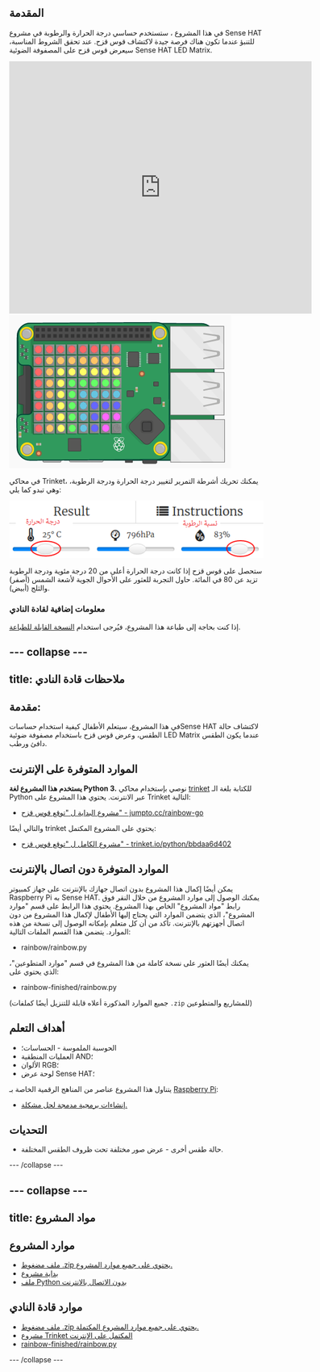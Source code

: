 ## المقدمة

في هذا المشروع ، ستستخدم حساسي درجة الحرارة والرطوبة في مشروع Sense HAT للتنبؤ عندما تكون هناك فرصة جيدة لاكتشاف قوس قزح. عند تحقق الشروط المناسبة، سيعرض قوس قزح على المصفوفة الضوئية Sense HAT LED Matrix.

<div class="trinket">
  <iframe src="https://trinket.io/embed/python/eaea4cb76c?outputOnly=true&start=result" width="600" height="500" frameborder="0" marginwidth="0" marginheight="0" allowfullscreen mark="crwd-mark">
</iframe> <img src="images/rainbow-final.png" />
</div>

في محاكي Trinket، يمكنك تحريك أشرطة التمرير لتغيير درجة الحرارة ودرجة الرطوبة، وهي تبدو كما يلي:

![لقطة شاشة](images/rainbow-sliders.png)

ستحصل على قوس قزح إذا كانت درجة الحرارة أعلى من 20 درجة مئوية ودرجة الرطوبة تزيد عن 80 في المائة. حاول التجربة للعثور على الأحوال الجوية لأشعة الشمس (أصفر) والثلج (أبيض).

### معلومات إضافية لقادة النادي

إذا كنت بحاجة إلى طباعة هذا المشروع، فيُرجى استخدام [النسخة القابلة للطباعة](https://projects.raspberrypi.org/ar-SA/projects/rainbow-predictor/print).

--- collapse ---
---
title: ملاحظات قادة النادي
---

## مقدمة:

في هذا المشروع، سيتعلم الأطفال كيفية استخدام حساساتSense HAT لاكتشاف حالة الطقس، وعرض قوس قزح باستخدام مصفوفة ضوئية LED Matrix عندما يكون الطقس دافئ ورطب.

## الموارد المتوفرة على الإنترنت

**يستخدم هذا المشروع لغة Python 3.** نوصي بإستخدام محاكي [trinket](https://trinket.io/) للكتابة بلغة الـ Python عبر الانترنت. يحتوي هذا المشروع على Trinket التالية:

* [مشروع البداية ل "توقع قوس قزح" - jumpto.cc/rainbow-go](http://jumpto.cc/rainbow-go)

والتالي أيضًا trinket يحتوي على المشروع المكتمل:

* [مشروع الكامل ل "توقع قوس قزح" - trinket.io/python/bbdaa6d402](https://trinket.io/python/bbdaa6d402)

## الموارد المتوفرة دون اتصال بالإنترنت

يمكن أيضًا إكمال هذا المشروع بدون اتصال جهازك بالإنترنت [ ](https://www.codeclubprojects.org/en-GB/resources/physical-sense-hat/) على جهاز كمبيوتر Raspberry Pi به Sense HAT. يمكنك الوصول إلى موارد المشروع من خلال النقر فوق رابط "مواد المشروع" الخاص بهذا المشروع. يحتوي هذا الرابط على قسم "موارد المشروع"، الذي يتضمن الموارد التي يحتاج إليها الأطفال لإكمال هذا المشروع من دون اتصال أجهزتهم بالإنترنت. تأكد من أن كل متعلم بإمكانه الوصول إلى نسخة من هذه الموارد. يتضمن هذا القسم الملفات التالية:

* rainbow/rainbow.py

يمكنك أيضًا العثور على نسخة كاملة من هذا المشروع في قسم "موارد المتطوعين"، الذي يحتوي على:

* rainbow-finished/rainbow.py

(جميع الموارد المذكورة أعلاه قابلة للتنزيل أيضًا كملفات `.zip` للمشاريع والمتطوعين)

## أهداف التعلم

* الحوسبة الملموسة - الحساسات؛
* العمليات المنطقية AND؛ 
* الألوان RGB؛
* لوحة عرض Sense HAT؛

يتناول هذا المشروع عناصر من المناهج الرقمية الخاصة بـ [Raspberry Pi](http://rpf.io/curriculum):

* [إنشاءات برمجية مدمجة لحل مشكلة.](https://www.raspberrypi.org/curriculum/programming/builder)

## التحديات

* حالة طقس أخرى - عرض صور مختلفة تحت ظروف الطقس المختلفة. 

--- /collapse ---

--- collapse ---
--- 
title: مواد المشروع
---

## موارد المشروع

* [ملف مضغوط .zip يحتوي على جميع موارد المشروع.](resources/rainbow-project-resources.zip)
* [بداية مشروع](http://jumpto.cc/rainbow-go)
* [ملف Python بدون الاتصال بالانترنت](resources/rainbow-rainbow.py)

## موارد قادة النادي

* [ملف مضغوط .zip يحتوي على جميع موارد المشروع المكتملة.](resources/rainbow-volunteer-resources.zip)
* [مشروع Trinket المكتمل على الإنترنت](https://trinket.io/python/bbdaa6d402)
* [rainbow-finished/rainbow.py](resources/rainbow-final-rainbow.py)

--- /collapse ---